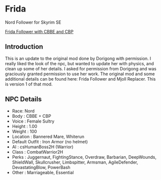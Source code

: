 # Frida
Nord Follower for Skyrim SE

[Frida Follower with CBBE and CBP](https://www.nexusmods.com/skyrimspecialedition/mods/17541)

## Introduction

This is an update to the original mod done by Dorigong with permission. I really liked the look of the npc, but wanted to update her with physics, and clean up some of her details. I asked for permission from Dorigong and was graciously granted permission to use her work. The original mod and some additional details can be found here: Frida Follower and Mjoll Replacer. This is version 1 of that mod.

## NPC Details
* Race: Nord
* Body : CBBE + CBP
* Voice : Female Sultry
* Height : 1.00
* Weight : 100
* Location : Bannered Mare, Whiterun
* Default Outfit : Iron Armor (no helmet)
* AI : csHumanBoss2H (Warrior)
* Class : CombatWarrior2H
* Perks : Juggernaut, FightingStance, Overdraw, Barbarian, DeepWounds, ShieldWall, Skullcrusher, Limbspitter, Armsman, AgileDefender, DevastatingBlow, PowerBash
* Other : Marriageable, Essential
